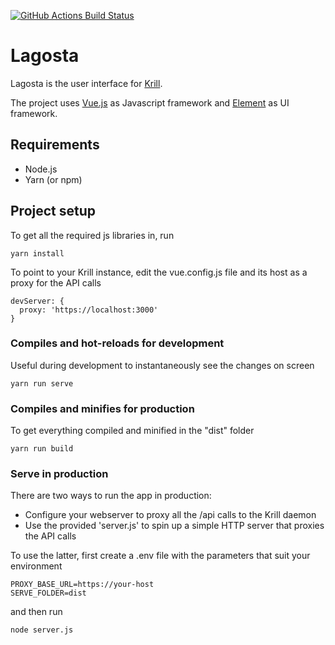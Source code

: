 [![GitHub Actions Build Status](https://github.com/NLnetLabs/lagosta/workflows/Build/badge.svg)](https://github.com/NLnetLabs/lagosta/actions?query=workflow%3ABuild)

# Lagosta

Lagosta is the user interface for [Krill](https://github.com/NLnetLabs/krill).

The project uses [Vue.js](https://vuejs.org/) as Javascript framework and [Element](https://element.eleme.io/) as UI framework.

## Requirements
* Node.js
* Yarn (or npm)

## Project setup
To get all the required js libraries in, run
```
yarn install
```

To point to your Krill instance, edit the vue.config.js file and its host as a proxy for the API calls
```
devServer: {
  proxy: 'https://localhost:3000'
}
```

### Compiles and hot-reloads for development
Useful during development to instantaneously see the changes on screen
```
yarn run serve
```

### Compiles and minifies for production
To get everything compiled and minified in the "dist" folder
```
yarn run build
```

### Serve in production
There are two ways to run the app in production:
* Configure your webserver to proxy all the /api calls to the Krill daemon
* Use the provided 'server.js' to spin up a simple HTTP server that proxies the API calls

To use the latter, first create a .env file with the parameters that suit your environment
```
PROXY_BASE_URL=https://your-host
SERVE_FOLDER=dist
```
and then run
```
node server.js
```